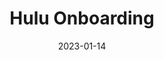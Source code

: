 ---
layout: post
title: 'Hulu Onboarding'
video-link: "https://ant.umn.edu/embedded/pkhwyhatqy"
date: 2023-01-14
application: hulu
flow-type: onboarding
tags: [web]
---
